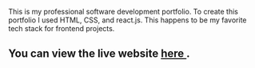 This is my professional software development portfolio. To create this portfolio I used HTML, CSS, and react.js. This happens to be my favorite tech stack for frontend projects.
## You can view the live website <a href="https://www.ellethompson.com/"> here </a>.
